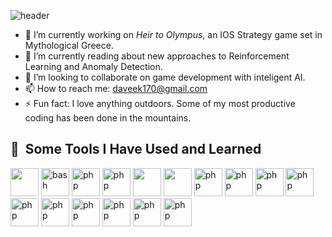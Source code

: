 ![header](https://capsule-render.vercel.app/api?type=venom&color=gradient&height=200&section=header&text=Welcome%20to%20my%20Github!&fontSize=40&animation=fadeIn&stroke=000000&theme=cobalt)

- 🔭 I’m currently working on _Heir to Olympus_, an IOS Strategy game set in Mythological Greece.
- 🤔 I’m currently reading about new approaches to Reinforcement Learning and Anomaly Detection.
- 👯 I’m looking to collaborate on game development with inteligent AI.
- 📫 How to reach me: daveek170@gmail.com
- ⚡ Fun fact: I love anything outdoors. Some of my most productive coding has been done in the mountains.

<h2> 🚀 &nbsp;Some Tools I Have Used and Learned</h2>
<p align="left">
  <img src="https://cdn.jsdelivr.net/gh/devicons/devicon@latest/icons/vscode/vscode-original.svg" width="45" height="45"/>
  <img src="https://cdn.jsdelivr.net/gh/devicons/devicon@latest/icons/python/python-original.svg"  alt="bash" width="45" height="45"/>
  <img src="https://cdn.jsdelivr.net/gh/devicons/devicon@latest/icons/swift/swift-original.svg" alt="php" width="45" height="45"/>
  <img src="https://cdn.jsdelivr.net/gh/devicons/devicon@latest/icons/azuresqldatabase/azuresqldatabase-original.svg" alt="php" width="45" height="45"/>
  <img src="https://cdn.jsdelivr.net/gh/devicons/devicon@latest/icons/java/java-original-wordmark.svg" width="45" height="45"/>
  <img src="https://cdn.jsdelivr.net/gh/devicons/devicon@latest/icons/csharp/csharp-original.svg" width="45" height="45" />
  <img src="https://cdn.jsdelivr.net/gh/devicons/devicon@latest/icons/tensorflow/tensorflow-original-wordmark.svg" alt="php" width="45" height="45"/>
  <img src="https://cdn.jsdelivr.net/gh/devicons/devicon@latest/icons/pandas/pandas-original-wordmark.svg"  alt="php" width="45" height="45"/>
  <img src="https://cdn.jsdelivr.net/gh/devicons/devicon@latest/icons/scikitlearn/scikitlearn-original.svg" alt="php" width="45" height="45"/>
  <img src="https://cdn.jsdelivr.net/gh/devicons/devicon@latest/icons/numpy/numpy-original.svg"  alt="php" width="45" height="45"/>
  <img src="https://cdn.jsdelivr.net/gh/devicons/devicon@latest/icons/matplotlib/matplotlib-original.svg" alt="php" width="45" height="45"/>
  <img src="https://cdn.jsdelivr.net/gh/devicons/devicon@latest/icons/json/json-original.svg" alt="php" width="45" height="45"/>
  <img src="https://cdn.jsdelivr.net/gh/devicons/devicon@latest/icons/git/git-original.svg" alt="php" width="45" height="45"/>
  <img src="https://cdn.jsdelivr.net/gh/devicons/devicon@latest/icons/linux/linux-original.svg" alt="php" width="45" height="45"/>
  <img src="https://cdn.jsdelivr.net/gh/devicons/devicon@latest/icons/unity/unity-original.svg"  alt="php" width="45" height="45"/>
  <img src="https://cdn.jsdelivr.net/gh/devicons/devicon@latest/icons/latex/latex-original.svg"  alt="php" width="45" height="45"/>
</p>
          
